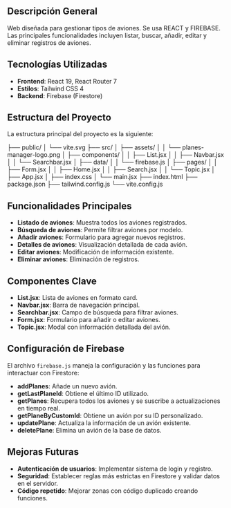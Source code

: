 ## Descripción General

Web diseñada para gestionar tipos de aviones. Se usa REACT y FIREBASE. Las principales funcionalidades incluyen listar, buscar, añadir, editar y eliminar registros de aviones.

## Tecnologías Utilizadas

- **Frontend**: React 19, React Router 7
- **Estilos**: Tailwind CSS 4
- **Backend**: Firebase (Firestore)

## Estructura del Proyecto

La estructura principal del proyecto es la siguiente:

├── public/
│   └── vite.svg
├── src/
│   ├── assets/
│   │   └── planes-manager-logo.png
│   ├── components/
│   │   ├── List.jsx
│   │   ├── Navbar.jsx
│   │   └── Searchbar.jsx
│   ├── data/
│   │   └── firebase.js
│   ├── pages/
│   │   ├── Form.jsx
│   │   ├── Home.jsx
│   │   ├── Search.jsx
│   │   └── Topic.jsx
│   ├── App.jsx
│   ├── index.css
│   └── main.jsx
├── index.html
├── package.json
├── tailwind.config.js
└── vite.config.js

## Funcionalidades Principales

- **Listado de aviones**: Muestra todos los aviones registrados.
- **Búsqueda de aviones**: Permite filtrar aviones por modelo.
- **Añadir aviones**: Formulario para agregar nuevos registros.
- **Detalles de aviones**: Visualización detallada de cada avión.
- **Editar aviones**: Modificación de información existente.
- **Eliminar aviones**: Eliminación de registros.

## Componentes Clave

- **List.jsx**: Lista de aviones en formato card.
- **Navbar.jsx**: Barra de navegación principal.
- **Searchbar.jsx**: Campo de búsqueda para filtrar aviones.
- **Form.jsx**: Formulario para añadir o editar aviones.
- **Topic.jsx**: Modal con información detallada del avión.

## Configuración de Firebase

El archivo `firebase.js` maneja la configuración y las funciones para interactuar con Firestore:

- **addPlanes**: Añade un nuevo avión.
- **getLastPlaneId**: Obtiene el último ID utilizado.
- **getPlanes**: Recupera todos los aviones y se suscribe a actualizaciones en tiempo real.
- **getPlaneByCustomId**: Obtiene un avión por su ID personalizado.
- **updatePlane**: Actualiza la información de un avión existente.
- **deletePlane**: Elimina un avión de la base de datos.

## Mejoras Futuras

- **Autenticación de usuarios**: Implementar sistema de login y registro.
- **Seguridad**: Establecer reglas más estrictas en Firestore y validar datos en el servidor.
- **Código repetido**: Mejorar zonas con código duplicado creando funciones.
